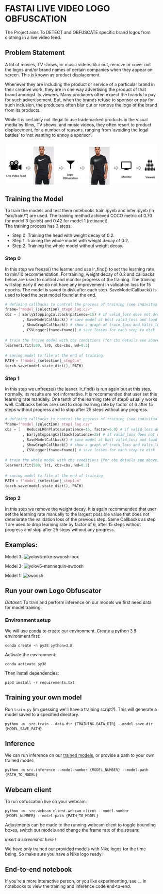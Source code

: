 # FASTAI LIVE VIDEO LOGO OBFUSCATION
The Project aims To DETECT and OBFUSCATE specific brand logos from clothing in a live video feed. 

## Problem Statement
A lot of movies, TV shows, or music videos blur out, remove or cover out the logos and/or brand names of certain companies when they appear on screen. This is known as product displacement. 

Whenever they are including the product or service of a particular brand in their creative work, they are in one way advertising the product of that brand amongst its viewers.  Many producers often expect the brands to pay for such advertisement. But, when the brands refuse to sponsor or pay for such inclusion, the producers often blur out or remove the logo of the brand from its products. 

While it is certainly not illegal to use trademarked products in the visual media by films, TV shows, and music videos, they often resort to product displacement, for a number of reasons, ranging from ‘avoiding the legal battles’ to ‘not wanting to annoy a sponsor’.

![Project workflow](docs/images/project_workflow.png)

## Training the Model
To train the models and test them notebooks train.ipynb and infer.ipynb (in “src/train/”) are used. The training method achieved COCO metric of 0.70 for model 3 (yolo5) and 0.42 for model 1 (retinanet).  
The training process has 3 steps:
-	Step 0: Training the head with weight decay of 0.2.
-	Step 1: Training the whole model with weight decay of 0.2.
-	Step 2: Training the whole model without weight decay.
### Step 0
In this step we freeze() the learner and use lr_find() to set the learning rate to min/10 recommendation. For training, weight decay of 0.2 and callbacks below are used to control and monitor progress of the training. The training will stop early if we do not have any improvement in validation loss for 15 epochs. The model is saved to disk after each step. SaveModelCallback() is used to load the best model found at the end.

```python
# defining callbacks to control the process of training (see indivitual comments below)
fname=f"model_{selection}_step0_log.csv"
cbs = [ EarlyStoppingCallback(patience=15) # if valid_loss does not drop in "patience" steps, stop training early
        , SaveModelCallback() # save model at best valid_loss and load at the end of training 
        , ShowGraphCallback() # show a graph of train_loss and Valis_loss
        , CSVLogger(fname=fname)] # save losses for each step to disk

# train the frozen model with cbs conditions (for cbs details see above)
learner1.fit(500, lr0, cbs=cbs, wd=0.2) 

# saving model to file at the end of training
PATH = f"model_{selection}_step0.m"
torch.save(model.state_dict(), PATH)
```

### Step 1
In this step we unfreeze() the leaner. lr_find() is run again but at this step, normally, its results are not informative. It is recommended that user set this learning rate manually. One tenth of the learning rate of step0 usually works well. Callbacks below are used to drop learning rate by factor of 6 after 15 steps without progress and to stop after 25 steps without any progress.

```python
# defining callbacks to control the process of training (see indivitual comments below)
fname=f"model_{selection}_step1_log.csv"
cbs = [   ReduceLROnPlateau(patience=15, factor=6.0) # if valid_loss does not drop in "patience" steps, drop lr by factor of 10
        , EarlyStoppingCallback(patience=25) # if valid_loss does not drop in "patience" steps, stop training early
        , SaveModelCallback() # save model at best valid_loss and load at the end of training 
        , ShowGraphCallback() # show a graph of train_loss and Valis_loss
        , CSVLogger(fname=fname)] # save losses for each step to disk

# train the whole model with cbs conditions (for cbs details see above)
learner1.fit(500, lr1, cbs=cbs, wd=0.2)

# saving model to file at the end of training
PATH = f"model_{selection}_step1.m"
torch.save(model.state_dict(), PATH)
```

### Step 2
In this step we remove the weight decay. It is again recommended that user set the learning rate manually to the largest possible value that does not deteriorate the validation loss of the previous step. Same Callbacks as step 1 are used to drop learning rate by factor of 6, after 15 steps without progress and stop after 25 steps without any progress.

## Examples:
Model 3:
![yolov5-nike-swoosh-box](docs/images/yolov5-nike-swoosh-box.gif)

Model 3:
![yolov5-mannequin-swoosh](docs/images/yolov5-mannequin-swoosh.gif)

Model 1:
![swoosh](docs/iamges/swoosh.gif)

## Run your own Logo Obfuscator 

*Dataset*: To train and perform inference on our models we first need data for model training. 

### Environment setup
We will use [conda](https://docs.conda.io/projects/conda/en/latest/user-guide/install/) 
to create our environment. Create a python 3.8 environment first: 

``` text
conda create -n py38 python=3.8 
```

Activate the environment: 

```text
conda activate py38
```

Then install dependencies: 

``` text
pip3 install -r requirements.txt 
```

## Training your own model 
Run `train.py` (im guessing we'll have a training script?). This will generate a model saved to a specified directory. 

``` 
python -m  src.train --data-dir {TRAINING_DATA_DIR} --model-save-dir {MODEL_SAVE_PATH} 
```

## Inference
We can run inference on our 
[trained models](https://drive.google.com/drive/folders/1v0xAoCK1cuZmud-jKuSzE_CUC4ZIj8vX), 
or provide a path to your own trained model: 

```
python -m src.inference --model-number {MODEL_NUMBER} --model-path {PATH_TO_MODEL}
```

## Webcam client 
To run obfuscation live on your webcam: 

``` 
python -m  src.webcam_client.webcam_client --model-number {MODEL_NUMBER} --model-path {PATH_TO_MODEL}
```

Adjustments can be made to the running webcam client to toggle bounding boxes, switch out models and change the 
frame rate of the stream: 

_insert a screenshot here !_

We have only trained our provided models with Nike logos for the time being. 
So make sure you have a Nike logo ready!

## End-to-end notebook
If you're a more interactive person, or you like experimenting, see __ in notebooks 
to view the training and inference code end-to-end.
